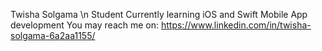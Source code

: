 Twisha Solgama \n
Student
Currently learning iOS and Swift Mobile App development
You may reach me on: https://www.linkedin.com/in/twisha-solgama-6a2aa1155/

<!---
Rae291/Rae291 is a ✨ special ✨ repository because its `README.md` (this file) appears on your GitHub profile.
You can click the Preview link to take a look at your changes.
--->
